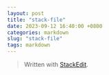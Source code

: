 ```yaml
---
layout: post
title: "stack-file"
date: 2023-09-12 16:40:00 +0800
categories: markdown
slug: "stack-file"
tags: markdown
---
```



> Written with [StackEdit](https://stackedit.io/).
<!--stackedit_data:
eyJoaXN0b3J5IjpbOTIwMjcwNTcsNDcxOTQzNTIxXX0=
-->